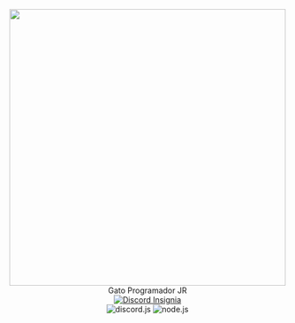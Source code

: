 <div id="header" align="center">
  <img src="https://media.giphy.com/media/sMkZVgXgiFx7O/giphy.gif" width="500"/>
</div>
<div id="Tags" align="center">
 Gato Programador JR
</div>

<div id="Insignias" align="center">
  <a href="https://discord.com/">
  <img src="https://img.shields.io/badge/Discord-Jyn%238785-informational?logo_color=white&logo=Discord&style=for-the-badge" alt="Discord Insignia"/>
  </a>
</div>

<div id="Lenguajes" align="center">
  <img src="https://img.shields.io/badge/Discord.js-6F6CFF?logo=Discord&logoColor=white&style=flat" alt="discord.js"/>
  <img src="https://img.shields.io/badge/node.JS-43853D?logo=node.js&logoColor=white&style=flat" alt="node.js"/>
</div>
